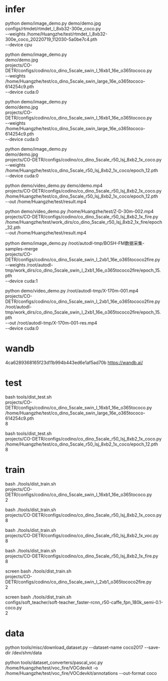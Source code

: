 # infer

python demo/image_demo.py demo/demo.jpg \
    configs/rtmdet/rtmdet_l_8xb32-300e_coco.py \
    --weights /home/Huangzhe/test/rtmdet_l_8xb32-300e_coco_20220719_112030-5a0be7c4.pth \
    --device cpu

python demo/image_demo.py \
    demo/demo.jpg \
    projects/CO-DETR/configs/codino/co_dino_5scale_swin_l_16xb1_16e_o365tococo.py \
    --weights /home/Huangzhe/test/co_dino_5scale_swin_large_16e_o365tococo-614254c9.pth \
    --device cuda:0

python demo/image_demo.py \
    demo/demo.jpg \
    projects/CO-DETR/configs/codino/co_dino_5scale_swin_l_16xb1_16e_o365tococo.py \
    --weights /home/Huangzhe/test/co_dino_5scale_swin_large_16e_o365tococo-614254c9.pth \
    --device cuda:0

python demo/image_demo.py \
    demo/demo.jpg \
    projects/CO-DETR/configs/codino/co_dino_5scale_r50_lsj_8xb2_1x_coco.py \
    --weights /home/Huangzhe/test/co_dino_5scale_r50_lsj_8xb2_1x_coco/epoch_12.pth \
    --device cuda:0

python demo/video_demo.py demo/demo.mp4 \
    projects/CO-DETR/configs/codino/co_dino_5scale_r50_lsj_8xb2_1x_coco.py \
    /home/Huangzhe/test/co_dino_5scale_r50_lsj_8xb2_1x_coco/epoch_12.pth \
    --out /home/Huangzhe/test/result.mp4

python demo/video_demo.py /home/Huangzhe/test/Z-D-30m-002.mp4 \
    projects/CO-DETR/configs/codino/co_dino_5scale_r50_lsj_8xb2_1x_fire.py \
    /home/Huangzhe/test/work_dirs/co_dino_5scale_r50_lsj_8xb2_1x_fire/epoch_32.pth \
    --out /home/Huangzhe/test/result.mp4

python demo/image_demo.py /root/autodl-tmp/BOSH-FM数据采集-samples-merge \
    projects/CO-DETR/configs/codino/co_dino_5scale_swin_l_2xb1_16e_o365tococo2fire.py \
    --weights /root/autodl-tmp/work_dirs/co_dino_5scale_swin_l_2xb1_16e_o365tococo2fire/epoch_15.pth \
    --device cuda:1

python demo/video_demo.py /root/autodl-tmp/X-170m-001.mp4 \
    projects/CO-DETR/configs/codino/co_dino_5scale_swin_l_2xb1_16e_o365tococo2fire.py \
    /root/autodl-tmp/work_dirs/co_dino_5scale_swin_l_2xb1_16e_o365tococo2fire/epoch_15.pth \
    --out /root/autodl-tmp/X-170m-001-res.mp4 \
    --device cuda:0

# wandb

4ca6289368165f23d11b994b443ed6e1af5ad70b
https://wandb.ai/

# test

bash tools/dist_test.sh \
    projects/CO-DETR/configs/codino/co_dino_5scale_swin_l_16xb1_16e_o365tococo.py \
    /home/Huangzhe/test/co_dino_5scale_swin_large_16e_o365tococo-614254c9.pth \
    8

bash tools/dist_test.sh \
    projects/CO-DETR/configs/codino/co_dino_5scale_r50_lsj_8xb2_1x_coco.py \
    /home/Huangzhe/test/co_dino_5scale_r50_lsj_8xb2_1x_coco/epoch_12.pth \
    8

# train

bash ./tools/dist_train.sh \
    projects/CO-DETR/configs/codino/co_dino_5scale_swin_l_16xb1_16e_o365tococo.py \
    2

bash ./tools/dist_train.sh \
    projects/CO-DETR/configs/codino/co_dino_5scale_r50_lsj_8xb2_1x_coco.py \
    8

bash ./tools/dist_train.sh \
    projects/CO-DETR/configs/codino/co_dino_5scale_r50_lsj_8xb2_1x_voc.py \
    8

bash ./tools/dist_train.sh \
    projects/CO-DETR/configs/codino/co_dino_5scale_r50_lsj_8xb2_1x_fire.py \
    8

screen bash ./tools/dist_train.sh \
    projects/CO-DETR/configs/codino/co_dino_5scale_swin_l_2xb1_o365tococo2fire.py \
    2

screen bash ./tools/dist_train.sh \
    configs/soft_teacher/soft-teacher_faster-rcnn_r50-caffe_fpn_180k_semi-0.1-coco.py \
    2

# data

python tools/misc/download_dataset.py --dataset-name coco2017 --save-dir /dev/shm/data

python tools/dataset_converters/pascal_voc.py /home/Huangzhe/test/voc_fire/VOCdevkit -o /home/Huangzhe/test/voc_fire/VOCdevkit/annotations --out-format coco
